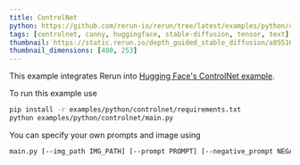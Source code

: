 ```yaml
---
title: ControlNet
python: https://github.com/rerun-io/rerun/tree/latest/examples/python/controlnet/main.py
tags: [controlnet, canny, huggingface, stable-diffusion, tensor, text]
thumbnail: https://static.rerun.io/depth_guided_stable_diffusion/a85516aba09f72649517891d767e15383ce7f4ea/480w.png
thumbnail_dimensions: [480, 253]
---
```


This example integrates Rerun into [Hugging Face's ControlNet example](https://huggingface.co/docs/diffusers/using-diffusers/controlnet#controlnet).

To run this example use
```bash
pip install -r examples/python/controlnet/requirements.txt
python examples/python/controlnet/main.py
```

You can specify your own prompts and image using
```bash
main.py [--img_path IMG_PATH] [--prompt PROMPT] [--negative_prompt NEGATIVE_PROMPT]
```
